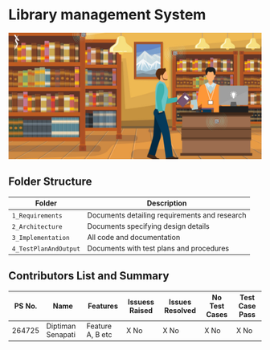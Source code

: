 # Library management System
![Library](https://github.com/Diptiman1999/LTTS_MiniProject_C/blob/master/1_Requirements/library.jpg)



## Folder Structure
Folder             | Description
-------------------| -----------------------------------------
`1_Requirements`   | Documents detailing requirements and research
`2_Architecture`         | Documents specifying design details
`3_Implementation` | All code and documentation
`4_TestPlanAndOutput`      | Documents with test plans and procedures

## Contributors List and Summary

PS No. |  Name   |    Features    | Issuess Raised |Issues Resolved|No Test Cases|Test Case Pass
-------|---------|----------------|----------------|---------------|-------------|--------------
264725 | Diptiman Senapati  | Feature A, B etc    | X No     | X No   |X No   |X No     

